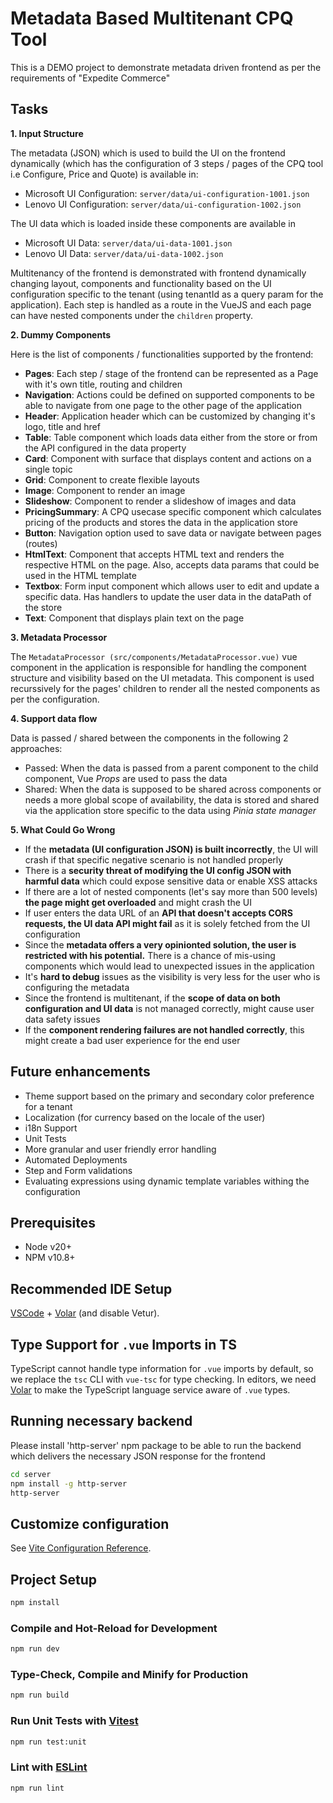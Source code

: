 # Metadata Based Multitenant CPQ Tool

This is a DEMO project to demonstrate metadata driven frontend as per the requirements of "Expedite Commerce"

## Tasks

**1. Input Structure**

The metadata (JSON) which is used to build the UI on the frontend dynamically (which has the configuration of 3 steps / pages of the CPQ tool i.e Configure, Price and Quote) is available in:
* Microsoft UI Configuration: `server/data/ui-configuration-1001.json`
* Lenovo UI Configuration: `server/data/ui-configuration-1002.json`

The UI data which is loaded inside these components are available in 
* Microsoft UI Data: `server/data/ui-data-1001.json`
* Lenovo UI Data: `server/data/ui-data-1002.json`

Multitenancy of the frontend is demonstrated with frontend dynamically changing layout, components and functionality based on the UI configuration specific to the tenant (using tenantId as a query param for the application). Each step is handled as a route in the VueJS and each page can have nested components under the `children` property.

**2. Dummy Components**

Here is the list of components / functionalities supported by the frontend:

- **Pages**: Each step / stage of the frontend can be represented as a Page with it's own title, routing and children
- **Navigation**: Actions could be defined on supported components to be able to navigate from one page to the other page of the application
- **Header**: Application header which can be customized by changing it's logo, title and href
- **Table**: Table component which loads data either from the store or from the API configured in the data property
- **Card**: Component with surface that displays content and actions on a single topic
- **Grid**: Component to create flexible layouts
- **Image**: Component to render an image
- **Slideshow**: Component to render a slideshow of images and data
- **PricingSummary**: A CPQ usecase specific component which calculates pricing of the products and stores the data in the application store
- **Button**: Navigation option used to save data or navigate between pages (routes)
- **HtmlText**: Component that accepts HTML text and renders the respective HTML on the page. Also, accepts data params that could be used in the HTML template
- **Textbox**: Form input component which allows user to edit and update a specific data. Has handlers to update the user data in the dataPath of the store
- **Text**: Component that displays plain text on the page


**3. Metadata Processor**

The `MetadataProcessor (src/components/MetadataProcessor.vue)` vue component in the application is responsible for handling the component structure and visibility based on the UI metadata. This component is used recurssively for the pages' children to render all the nested components as per the configuration.

**4. Support data flow**

Data is passed / shared between the components in the following 2 approaches:
* Passed: When the data is passed from a parent component to the child component, Vue *Props* are used to pass the data
* Shared: When the data is supposed to be shared across components or needs a more global scope of availability, the data is stored and shared via the application store specific to the data using *Pinia state manager*

**5. What Could Go Wrong**

- If the **metadata (UI configuration JSON) is built incorrectly**, the UI will crash if that specific negative scenario is not handled properly
- There is a **security threat of modifying the UI config JSON with harmful data** which could expose sensitive data or enable XSS attacks
- If there are a lot of nested components (let's say more than 500 levels) **the page might get overloaded** and might crash the UI
- If user enters the data URL of an **API that doesn't accepts CORS requests, the UI data API might fail** as it is solely fetched from the UI configuration
- Since the **metadata offers a very opinionted solution, the user is restricted with his potential.** There is a chance of mis-using components which would lead to unexpected issues in the application
- It's **hard to debug** issues as the visibility is very less for the user who is configuring the metadata
- Since the frontend is multitenant, if the **scope of data on both configuration and UI data** is not managed correctly, might cause user data safety issues
- If the **component rendering failures are not handled correctly**, this might create a bad user experience for the end user

## Future enhancements

- Theme support based on the primary and secondary color preference for a tenant
- Localization (for currency based on the locale of the user)
- i18n Support
- Unit Tests
- More granular and user friendly error handling
- Automated Deployments
- Step and Form validations
- Evaluating expressions using dynamic template variables withing the configuration

## Prerequisites

- Node v20+
- NPM v10.8+

## Recommended IDE Setup

[VSCode](https://code.visualstudio.com/) + [Volar](https://marketplace.visualstudio.com/items?itemName=Vue.volar) (and disable Vetur).

## Type Support for `.vue` Imports in TS

TypeScript cannot handle type information for `.vue` imports by default, so we replace the `tsc` CLI with `vue-tsc` for type checking. In editors, we need [Volar](https://marketplace.visualstudio.com/items?itemName=Vue.volar) to make the TypeScript language service aware of `.vue` types.

## Running necessary backend

Please install 'http-server' npm package to be able to run the backend which delivers the necessary JSON response for the frontend

```sh
cd server
npm install -g http-server
http-server
```

## Customize configuration

See [Vite Configuration Reference](https://vitejs.dev/config/).

## Project Setup

```sh
npm install
```

### Compile and Hot-Reload for Development

```sh
npm run dev
```

### Type-Check, Compile and Minify for Production

```sh
npm run build
```

### Run Unit Tests with [Vitest](https://vitest.dev/)

```sh
npm run test:unit
```

### Lint with [ESLint](https://eslint.org/)

```sh
npm run lint
```
